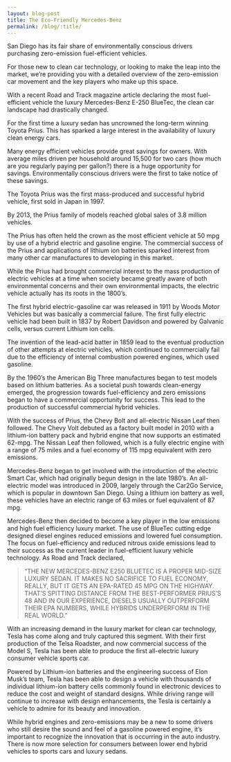 ```yaml
---
layout: blog-post
title: The Eco-Friendly Mercedes-Benz
permalink: /blog/:title/
---
```


<p>San Diego has its fair share of environmentally conscious drivers purchasing zero-emission fuel-efficient vehicles.</p>

<p>For those new to clean car technology, or looking to make the leap into the market, we’re providing you with a detailed overview of the zero-emission car movement and the key players who make up this space.</p>

<p>With a recent Road and Track magazine article declaring the most fuel-efficient vehicle the luxury Mercedes-Benz E-250 BlueTec, the clean car landscape had drastically changed.</p>

<p>For the first time a luxury sedan has uncrowned the long-term winning Toyota Prius. This has sparked a large interest in the availability of luxury clean energy cars.</p>

<p>Many energy efficient vehicles provide great savings for owners. With average miles driven per household around 15,500 for two cars (how much are you regularly paying per gallon?) there is a huge opportunity for savings. Environmentally conscious drivers were the first to take notice of these savings.</p>

<p>The Toyota Prius was the first mass-produced and successful hybrid vehicle, first sold in Japan in 1997.</p>

<p>By 2013, the Prius family of models reached global sales of 3.8 million vehicles.</p>

<p>The Prius has often held the crown as the most efficient vehicle at 50 mpg by use of a hybrid electric and gasoline engine. The commercial success of the Prius and applications of lithium ion batteries sparked interest from many other car manufactures to developing in this market.</p>

<p>While the Prius had brought commercial interest to the mass production of electric vehicles at a time when society became greatly aware of both environmental concerns and their own environmental impacts, the electric vehicle actually has its roots in the 1800’s.</p>

<p>The first hybrid electric-gasoline car was released in 1911 by Woods Motor Vehicles but was basically a commercial failure. The first fully electric vehicle had been built in 1837 by Robert Davidson and powered by Galvanic cells, versus current Lithium ion cells.</p>

<p>The invention of the lead-acid batter in 1859 lead to the eventual production of other attempts at electric vehicles, which continued to commercially fail due to the efficiency of internal combustion powered engines, which used gasoline.</p>

<p>By the 1960’s the American Big Three manufactures began to test models based on lithium batteries. As a societal push towards clean-energy emerged, the progression towards fuel-efficiency and zero emissions began to have a commercial opportunity for success. This lead to the production of successful commercial hybrid vehicles.</p>

<p>With the success of Prius, the Chevy Bolt and all-electric Nissan Leaf then followed. The Chevy Volt debuted as a factory built model in 2010 with a lithium-ion battery pack and hybrid engine that now supports an estimated 62-mpg. The Nissan Leaf then followed, which is a fully electric engine with a range of 75 miles and a fuel economy of 115 mpg equivalent with zero emissions.</p>

<p>Mercedes-Benz began to get involved with the introduction of the electric Smart Car, which had originally begun design in the late 1980’s. An all-electric model was introduced in 2009, largely through the Car2Go Service, which is popular in downtown San Diego. Using a lithium ion battery as well, these vehicles have an electric range of 63 miles or fuel equivalent of 87 mpg.</p>

<p>Mercedes-Benz then decided to become a key player in the low emissions and high fuel efficiency luxury market. The use of BlueTec cutting edge designed diesel engines reduced emissions and lowered fuel consumption. The focus on fuel-efficiency and reduced nitrous oxide emissions lead to their success as the current leader in fuel-efficient luxury vehicle technology. As Road and Track declared,
<blockquote>“THE NEW MERCEDES-BENZ E250 BLUETEC IS A PROPER MID-SIZE LUXURY SEDAN. IT MAKES NO SACRIFICE TO FUEL ECONOMY, REALLY, BUT IT GETS AN EPA-RATED 45 MPG ON THE HIGHWAY. THAT’S SPITTING DISTANCE FROM THE BEST-PERFORMER PRIUS’S 48 AND IN OUR EXPERIENCE, DIESELS USUALLY OUTPERFORM THEIR EPA NUMBERS, WHILE HYBRIDS UNDERPERFORM IN THE REAL WORLD.”</blockquote></p>

<p>With an increasing demand in the luxury market for clean car technology, Tesla has come along and truly captured this segment. With their first production of the Telsa Roadster, and now commercial success of the Model S, Tesla has been able to produce the first all-electric luxury consumer vehicle sports car.</p>

<p>Powered by Lithium-ion batteries and the engineering success of Elon Musk’s team, Tesla has been able to design a vehicle with thousands of individual lithium-ion battery cells commonly found in electronic devices to reduce the cost and weight of standard designs. While driving range will continue to increase with design enhancements, the Tesla is certainly a vehicle to admire for its beauty and innovation.</p>

<p>While hybrid engines and zero-emissions may be a new to some drivers who still desire the sound and feel of a gasoline powered engine, it’s important to recognize the innovation that is occurring in the auto industry. There is now more selection for consumers between lower end hybrid vehicles to sports cars and luxury sedans.</p>
